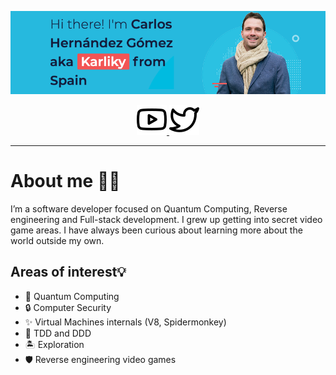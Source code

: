 ![Karliky](https://github.com/karliky/karliky/raw/master/header.png)

<p align="center">
  <a href="https://www.youtube.com/channel/UCn8pB_M-ZJdfdmS4BI6F7JA?view_as=subscriber" target="blank">
    <img
      width="48px"
      heigh="48px"
      src="https://github.com/feathericons/feather/raw/master/icons/youtube.svg"
      alt="Youtube Channel - Karliky. Video game explorer."
    />
  </a>
  <a href="https://twitter.com/k4rliky" target="blank">
    <img
      width="48px"
      heigh="48px"
      src="https://github.com/feathericons/feather/raw/master/icons/twitter.svg"
      alt="Twitter - Karliky. Video game explorer."
    />
  </a>
</p>
<hr/>

# About me 👨‍💻
I’m a software developer focused on Quantum Computing, Reverse engineering and Full-stack development. I grew up getting into secret video game areas. I have always been curious about learning more about the world outside my own.

## Areas of interest💡
* 🧮 Quantum Computing
* 🔒 Computer Security
* ✨ Virtual Machines internals (V8, Spidermonkey)
* 📙 TDD and DDD
* 🏝️ Exploration
* 🛡️ Reverse engineering video games
